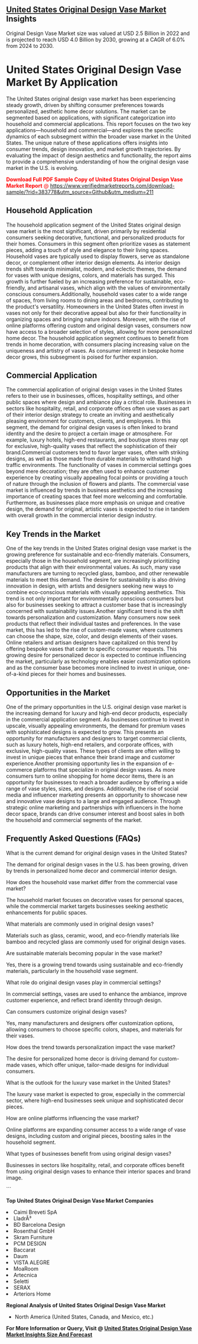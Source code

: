 <h2><a href="https://www.verifiedmarketreports.com/download-sample/?rid=383778&amp;utm_source=Github&amp;utm_medium=211" target="_blank">United States Original Design Vase Market</a> Insights</h2><p>Original Design Vase Market size was valued at USD 2.5 Billion in 2022 and is projected to reach USD 4.0 Billion by 2030, growing at a CAGR of 6.0% from 2024 to 2030.</p><p><h1>United States Original Design Vase Market By Application</h1><p>The United States original design vase market has been experiencing steady growth, driven by shifting consumer preferences towards personalized, aesthetic home decor solutions. The market can be segmented based on applications, with significant categorization into household and commercial applications. This report focuses on the two key applications—household and commercial—and explores the specific dynamics of each subsegment within the broader vase market in the United States. The unique nature of these applications offers insights into consumer trends, design innovation, and market growth trajectories. By evaluating the impact of design aesthetics and functionality, the report aims to provide a comprehensive understanding of how the original design vase market in the U.S. is evolving.<p><span class=""><span style="color: #ff0000;"><strong>Download Full PDF Sample Copy of United States Original Design Vase Market Report</strong> @ </span><a href="https://www.verifiedmarketreports.com/download-sample/?rid=383778&amp;utm_source=Github&amp;utm_medium=211" target="_blank">https://www.verifiedmarketreports.com/download-sample/?rid=383778&amp;utm_source=Github&amp;utm_medium=211</a></span></p></p><h2>Household Application</h2><p>The household application segment of the United States original design vase market is the most significant, driven primarily by residential consumers seeking decorative, functional, and personalized products for their homes. Consumers in this segment often prioritize vases as statement pieces, adding a touch of style and elegance to their living spaces. Household vases are typically used to display flowers, serve as standalone decor, or complement other interior design elements. As interior design trends shift towards minimalist, modern, and eclectic themes, the demand for vases with unique designs, colors, and materials has surged. This growth is further fueled by an increasing preference for sustainable, eco-friendly, and artisanal vases, which align with the values of environmentally conscious consumers.Additionally, household vases cater to a wide range of spaces, from living rooms to dining areas and bedrooms, contributing to the product's versatility. Homeowners in the United States often invest in vases not only for their decorative appeal but also for their functionality in organizing spaces and bringing nature indoors. Moreover, with the rise of online platforms offering custom and original design vases, consumers now have access to a broader selection of styles, allowing for more personalized home decor. The household application segment continues to benefit from trends in home decoration, with consumers placing increasing value on the uniqueness and artistry of vases. As consumer interest in bespoke home decor grows, this subsegment is poised for further expansion.<h2>Commercial Application</h2><p>The commercial application of original design vases in the United States refers to their use in businesses, offices, hospitality settings, and other public spaces where design and ambiance play a critical role. Businesses in sectors like hospitality, retail, and corporate offices often use vases as part of their interior design strategy to create an inviting and aesthetically pleasing environment for customers, clients, and employees. In this segment, the demand for original design vases is often linked to brand identity and the desire to project a certain image or atmosphere. For example, luxury hotels, high-end restaurants, and boutique stores may opt for exclusive, high-quality vases that reflect the sophistication of their brand.Commercial customers tend to favor larger vases, often with striking designs, as well as those made from durable materials to withstand high traffic environments. The functionality of vases in commercial settings goes beyond mere decoration; they are often used to enhance customer experience by creating visually appealing focal points or providing a touch of nature through the inclusion of flowers and plants. The commercial vase market is influenced by trends in business aesthetics and the increasing importance of creating spaces that feel more welcoming and comfortable. Furthermore, as businesses place more emphasis on unique and creative design, the demand for original, artistic vases is expected to rise in tandem with overall growth in the commercial interior design industry.<h2>Key Trends in the Market</h2><p>One of the key trends in the United States original design vase market is the growing preference for sustainable and eco-friendly materials. Consumers, especially those in the household segment, are increasingly prioritizing products that align with their environmental values. As such, many vase manufacturers are turning to recycled glass, bamboo, and other renewable materials to meet this demand. The desire for sustainability is also driving innovation in design, with artists and designers seeking new ways to combine eco-conscious materials with visually appealing aesthetics. This trend is not only important for environmentally conscious consumers but also for businesses seeking to attract a customer base that is increasingly concerned with sustainability issues.Another significant trend is the shift towards personalization and customization. Many consumers now seek products that reflect their individual tastes and preferences. In the vase market, this has led to the rise of custom-made vases, where customers can choose the shape, size, color, and design elements of their vases. Online retailers and artisan designers have capitalized on this trend by offering bespoke vases that cater to specific consumer requests. This growing desire for personalized decor is expected to continue influencing the market, particularly as technology enables easier customization options and as the consumer base becomes more inclined to invest in unique, one-of-a-kind pieces for their homes and businesses.<h2>Opportunities in the Market</h2><p>One of the primary opportunities in the U.S. original design vase market is the increasing demand for luxury and high-end decor products, especially in the commercial application segment. As businesses continue to invest in upscale, visually appealing environments, the demand for premium vases with sophisticated designs is expected to grow. This presents an opportunity for manufacturers and designers to target commercial clients, such as luxury hotels, high-end retailers, and corporate offices, with exclusive, high-quality vases. These types of clients are often willing to invest in unique pieces that enhance their brand image and customer experience.Another promising opportunity lies in the expansion of e-commerce platforms that specialize in original design vases. As more consumers turn to online shopping for home decor items, there is an opportunity for businesses to reach a broader audience by offering a wide range of vase styles, sizes, and designs. Additionally, the rise of social media and influencer marketing presents an opportunity to showcase new and innovative vase designs to a large and engaged audience. Through strategic online marketing and partnerships with influencers in the home decor space, brands can drive consumer interest and boost sales in both the household and commercial segments of the market.<h2>Frequently Asked Questions (FAQs)</h2><p>What is the current demand for original design vases in the United States?</p><p>The demand for original design vases in the U.S. has been growing, driven by trends in personalized home decor and commercial interior design.</p><p>How does the household vase market differ from the commercial vase market?</p><p>The household market focuses on decorative vases for personal spaces, while the commercial market targets businesses seeking aesthetic enhancements for public spaces.</p><p>What materials are commonly used in original design vases?</p><p>Materials such as glass, ceramic, wood, and eco-friendly materials like bamboo and recycled glass are commonly used for original design vases.</p><p>Are sustainable materials becoming popular in the vase market?</p><p>Yes, there is a growing trend towards using sustainable and eco-friendly materials, particularly in the household vase segment.</p><p>What role do original design vases play in commercial settings?</p><p>In commercial settings, vases are used to enhance the ambiance, improve customer experience, and reflect brand identity through design.</p><p>Can consumers customize original design vases?</p><p>Yes, many manufacturers and designers offer customization options, allowing consumers to choose specific colors, shapes, and materials for their vases.</p><p>How does the trend towards personalization impact the vase market?</p><p>The desire for personalized home decor is driving demand for custom-made vases, which offer unique, tailor-made designs for individual consumers.</p><p>What is the outlook for the luxury vase market in the United States?</p><p>The luxury vase market is expected to grow, especially in the commercial sector, where high-end businesses seek unique and sophisticated decor pieces.</p><p>How are online platforms influencing the vase market?</p><p>Online platforms are expanding consumer access to a wide range of vase designs, including custom and original pieces, boosting sales in the household segment.</p><p>What types of businesses benefit from using original design vases?</p><p>Businesses in sectors like hospitality, retail, and corporate offices benefit from using original design vases to enhance their interior spaces and brand image.</p>```</p><p><strong>Top United States Original Design Vase Market Companies</strong></p><div data-test-id=""><p><li>Caimi Breveti SpA</li><li> LladrÃ³</li><li> BD Barcelona Design</li><li> Rosenthal GmbH</li><li> Skram Furniture</li><li> PCM DESIGN</li><li> Baccarat</li><li> Daum</li><li> VISTA ALEGRE</li><li> MoaRoom</li><li> Artecnica</li><li> Seletti</li><li> SERAX</li><li> Arteriors Home</li></p><div><strong>Regional Analysis of&nbsp;United States Original Design Vase Market</strong></div><ul><li dir="ltr"><p dir="ltr">North America&nbsp;(United States, Canada, and Mexico, etc.)</p></li></ul><p><strong>For More Information or Query, Visit @&nbsp;</strong><strong><a href="https://www.verifiedmarketreports.com/product/original-design-vase-market/?utm_source=Github&amp;utm_medium=211" target="_blank">United States Original Design Vase Market Insights Size And Forecast</a></strong></p></div>
